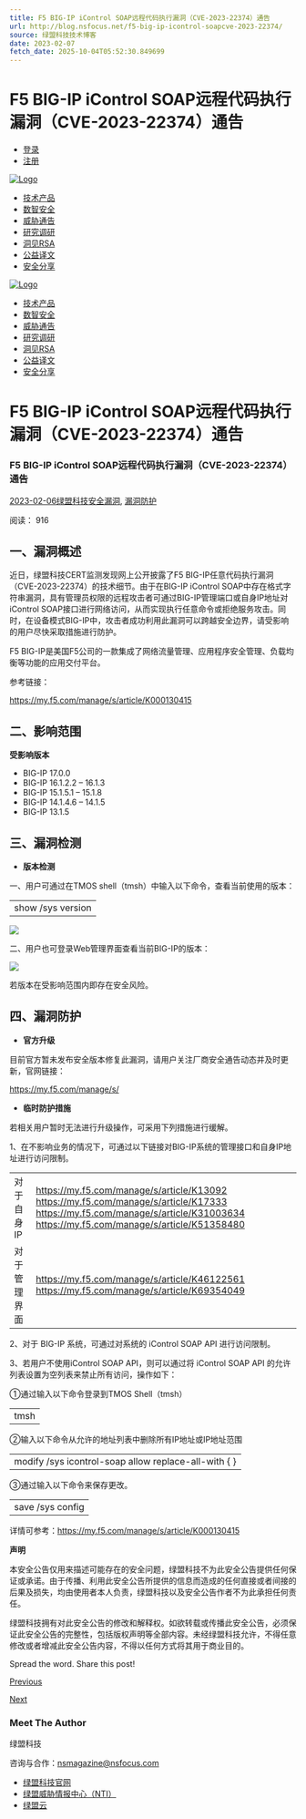 ```yaml
---
title: F5 BIG-IP iControl SOAP远程代码执行漏洞（CVE-2023-22374）通告
url: http://blog.nsfocus.net/f5-big-ip-icontrol-soapcve-2023-22374/
source: 绿盟科技技术博客
date: 2023-02-07
fetch_date: 2025-10-04T05:52:30.849699
---
```


# F5 BIG-IP iControl SOAP远程代码执行漏洞（CVE-2023-22374）通告

* [登录](http://blog.nsfocus.net/wp-login.php)
* [注册](http://blog.nsfocus.net/wp-login.php?action=register)

[![Logo](http://blog.nsfocus.net/wp-content/uploads/2020/07/blog-logo.png)](https://blog.nsfocus.net/)

* [技术产品](https://blog.nsfocus.net/category/technology-product/)
* [数智安全](https://blog.nsfocus.net/category/digital-intelligence-secuirty/)
* [威胁通告](https://blog.nsfocus.net/category/threat-alert/)
* [研究调研](https://blog.nsfocus.net/category/security-research/)
* [洞见RSA](https://blog.nsfocus.net/category/rsac/)
* [公益译文](https://blog.nsfocus.net/category/translation/)
* [安全分享](https://blog.nsfocus.net/category/security-sharing/)

[![Logo](http://blog.nsfocus.net/wp-content/uploads/2020/07/blog-logo.png)](https://blog.nsfocus.net/)

* [技术产品](https://blog.nsfocus.net/category/technology-product/)
* [数智安全](https://blog.nsfocus.net/category/digital-intelligence-secuirty/)
* [威胁通告](https://blog.nsfocus.net/category/threat-alert/)
* [研究调研](https://blog.nsfocus.net/category/security-research/)
* [洞见RSA](https://blog.nsfocus.net/category/rsac/)
* [公益译文](https://blog.nsfocus.net/category/translation/)
* [安全分享](https://blog.nsfocus.net/category/security-sharing/)

# F5 BIG-IP iControl SOAP远程代码执行漏洞（CVE-2023-22374）通告

### F5 BIG-IP iControl SOAP远程代码执行漏洞（CVE-2023-22374）通告

[2023-02-06](https://blog.nsfocus.net/f5-big-ip-icontrol-soapcve-2023-22374/ "F5 BIG-IP iControl SOAP远程代码执行漏洞（CVE-2023-22374）通告")[绿盟科技](https://blog.nsfocus.net/author/nsfocus/ "View all posts by 绿盟科技")[安全漏洞](https://blog.nsfocus.net/tag/%E5%AE%89%E5%85%A8%E6%BC%8F%E6%B4%9E/), [漏洞防护](https://blog.nsfocus.net/tag/%E6%BC%8F%E6%B4%9E%E9%98%B2%E6%8A%A4/)

阅读： 916

## ****一、漏洞概述****

近日，绿盟科技CERT监测发现网上公开披露了F5 BIG-IP任意代码执行漏洞（CVE-2023-22374）的技术细节。由于在BIG-IP iControl SOAP中存在格式字符串漏洞，具有管理员权限的远程攻击者可通过BIG-IP管理端口或自身IP地址对iControl SOAP接口进行网络访问，从而实现执行任意命令或拒绝服务攻击。同时，在设备模式BIG-IP中，攻击者成功利用此漏洞可以跨越安全边界，请受影响的用户尽快采取措施进行防护。

F5 BIG-IP是美国F5公司的一款集成了网络流量管理、应用程序安全管理、负载均衡等功能的应用交付平台。

参考链接：

https://my.f5.com/manage/s/article/K000130415

## ****二、影响范围****

**受影响版本**

* BIG-IP 17.0.0
* BIG-IP 16.1.2.2 – 16.1.3
* BIG-IP 15.1.5.1 – 15.1.8
* BIG-IP 14.1.4.6 – 14.1.5
* BIG-IP 13.1.5

## ****三、漏洞检测****

* **版本检测**

一、用户可通过在TMOS shell（tmsh）中输入以下命令，查看当前使用的版本：

|  |
| --- |
| show /sys version |

![](https://blog.nsfocus.net/wp-content/uploads/2023/02/企业微信截图_344edc64-87ec-48c5-83a2-bd6c0273f7cb-300x81.png)

二、用户也可登录Web管理界面查看当前BIG-IP的版本：

![](https://blog.nsfocus.net/wp-content/uploads/2023/02/企业微信截图_50856190-36b1-4315-82f5-582f1e2ad70a-300x110.png)

若版本在受影响范围内即存在安全风险。

## ****四、漏洞防护****

* **官方升级**

目前官方暂未发布安全版本修复此漏洞，请用户关注厂商安全通告动态并及时更新，官网链接：

https://my.f5.com/manage/s/

* **临时防护措施**

若相关用户暂时无法进行升级操作，可采用下列措施进行缓解。

1、在不影响业务的情况下，可通过以下链接对BIG-IP系统的管理接口和自身IP地址进行访问限制。

|  |  |
| --- | --- |
| 对于自身IP | https://my.f5.com/manage/s/article/K13092 https://my.f5.com/manage/s/article/K17333  https://my.f5.com/manage/s/article/K31003634  https://my.f5.com/manage/s/article/K51358480 |
| 对于管理界面 | https://my.f5.com/manage/s/article/K46122561 https://my.f5.com/manage/s/article/K69354049 |

2、对于 BIG-IP 系统，可通过对系统的 iControl SOAP API 进行访问限制。

3、若用户不使用iControl SOAP API，则可以通过将 iControl SOAP API 的允许列表设置为空列表来禁止所有访问，操作如下：

①通过输入以下命令登录到TMOS Shell（tmsh）

|  |
| --- |
| tmsh |

②输入以下命令从允许的地址列表中删除所有IP地址或IP地址范围

|  |
| --- |
| modify /sys icontrol-soap allow replace-all-with { } |

③通过输入以下命令来保存更改。

|  |
| --- |
| save /sys config |

详情可参考：https://my.f5.com/manage/s/article/K000130415

****声明****

本安全公告仅用来描述可能存在的安全问题，绿盟科技不为此安全公告提供任何保证或承诺。由于传播、利用此安全公告所提供的信息而造成的任何直接或者间接的后果及损失，均由使用者本人负责，绿盟科技以及安全公告作者不为此承担任何责任。

绿盟科技拥有对此安全公告的修改和解释权。如欲转载或传播此安全公告，必须保证此安全公告的完整性，包括版权声明等全部内容。未经绿盟科技允许，不得任意修改或者增减此安全公告内容，不得以任何方式将其用于商业目的。

Spread the word. Share this post!

[Previous](https://blog.nsfocus.net/qnap-qtsquts-hero-sqlcve-2022-27596/)

[Next](https://blog.nsfocus.net/jira-service-management-server-and-data-centercve-2023-22501/)

### Meet The Author

绿盟科技

咨询与合作：nsmagazine@nsfocus.com

* [绿盟科技官网](https://www.nsfocus.com.cn)
* [绿盟威胁情报中心（NTI）](https://nti.nsfocus.com)
* [绿盟云](https://cloud.nsfocus.com)